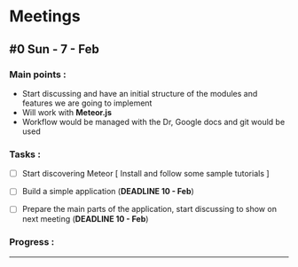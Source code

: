 # Meetings
## #0 Sun - 7 - Feb
### Main points :
- Start discussing and have an initial structure of the modules and features we are going to implement
- Will work with **Meteor.js**
- Workflow would be managed with the Dr, Google docs and git would be used

### Tasks :
- [ ] Start discovering Meteor [ Install and follow some sample tutorials ]    

- [ ] Build a simple application (**DEADLINE 10 - Feb**)    

- [ ] Prepare the main parts of the application, start discussing to show on next meeting (**DEADLINE 10 - Feb**)    

### Progress :

--------------------------------------------------------------------------------
